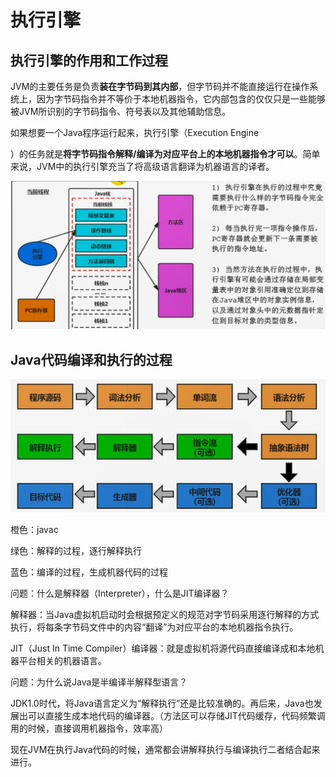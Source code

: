 # 执行引擎

## 执行引擎的作用和工作过程

JVM的主要任务是负责**装在字节码到其内部**，但字节码并不能直接运行在操作系统上，因为字节码指令并不等价于本地机器指令，它内部包含的仅仅只是一些能够被JVM所识别的字节码指令、符号表以及其他辅助信息。

如果想要一个Java程序运行起来，执行引擎（Execution Engine

）的任务就是**将字节码指令解释/编译为对应平台上的本地机器指令才可以**。简单来说，JVM中的执行引擎充当了将高级语言翻译为机器语言的译者。

![执行引擎的工作过程](https://github.com/jackhusky/jvm/blob/main/docs/images/执行引擎的工作过程.png)

## Java代码编译和执行的过程

![java代码编译和执行过程](https://github.com/jackhusky/jvm/blob/main/docs/images/java代码编译和执行过程.png)

橙色：javac

绿色：解释的过程，逐行解释执行

蓝色：编译的过程，生成机器代码的过程

问题：什么是解释器（Interpreter），什么是JIT编译器？

解释器：当Java虚拟机启动时会根据预定义的规范对字节码采用逐行解释的方式执行，将每条字节码文件中的内容“翻译”为对应平台的本地机器指令执行。

JIT（Just In Time Compiler）编译器：就是虚拟机将源代码直接编译成和本地机器平台相关的机器语言。

问题：为什么说Java是半编译半解释型语言？

JDK1.0时代，将Java语言定义为“解释执行”还是比较准确的。再后来，Java也发展出可以直接生成本地代码的编译器。（方法区可以存储JIT代码缓存，代码频繁调用的时候，直接调用机器指令，效率高）

现在JVM在执行Java代码的时候，通常都会讲解释执行与编译执行二者结合起来进行。

